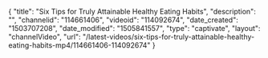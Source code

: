 {
    "title": "Six Tips for Truly Attainable Healthy Eating Habits",
    "description": "",
    "channelid": "114661406",
    "videoid": "114092674",
    "date_created": "1503707208",
    "date_modified": "1505841557",
    "type": "captivate",
    "layout": "channelVideo",
    "url": "\/latest-videos\/six-tips-for-truly-attainable-healthy-eating-habits-mp4\/114661406-114092674"
}